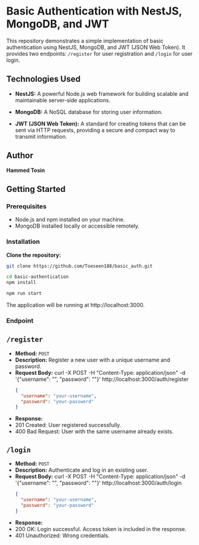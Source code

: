 # Basic Authentication with NestJS, MongoDB, and JWT

This repository demonstrates a simple implementation of basic authentication using NestJS, MongoDB, and JWT (JSON Web Token). It provides two endpoints: `/register` for user registration and `/login` for user login.

## Technologies Used

- **NestJS:** A powerful Node.js web framework for building scalable and maintainable server-side applications.

- **MongoDB:** A NoSQL database for storing user information.

- **JWT (JSON Web Token):** A standard for creating tokens that can be sent via HTTP requests, providing a secure and compact way to transmit information.

## Author

**Hammed Tosin**

## Getting Started

### Prerequisites

- Node.js and npm installed on your machine.
- MongoDB installed locally or accessible remotely.

### Installation

 **Clone the repository:**

   ```bash
   git clone https://github.com/Toeseen188/basic_auth.git
   ```
   
   ```bash
   cd basic-authentication
   npm install
   ```
  ```bash
  npm run start
  ```
The application will be running at http://localhost:3000.

### Endpoint

## `/register`

- **Method:** `POST`
- **Description:** Register a new user with a unique username and password.
- **Request Body:**
curl -X POST -H "Content-Type: application/json" -d '{"username": "", "password": ""}' http://localhost:3000/auth/register
  ```json
  {
    "username": "your-username",
    "password": "your-password"
  }
  ```
- **Response:**
 - 201 Created: User registered successfully.
 - 400 Bad Request: User with the same username already exists.

## `/login`

- **Method:** `POST`
- **Description:** Authenticate and log in an existing user.
- **Request Body:**
curl -X POST -H "Content-Type: application/json" -d '{"username": "", "password": ""}' http://localhost:3000/auth/login
  ```json
  {
    "username": "your-username",
    "password": "your-password"
  }
  ```
- **Response:**
 - 200 OK: Login successful. Access token is included in the response.
 - 401 Unauthorized: Wrong credentials.

